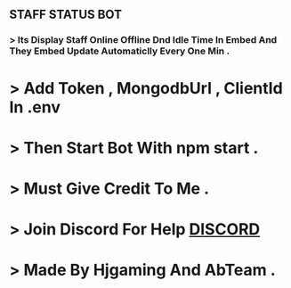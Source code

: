 ## STAFF STATUS BOT

### > Its Display Staff Online Offline Dnd Idle Time In Embed And They Embed Update Automaticlly Every One Min .
# > Add Token , MongodbUrl , ClientId In .env
# > Then Start Bot With npm start .
# > Must Give Credit To Me .
# > Join Discord For Help [DISCORD](https://discord.gg/MXx4dUPVe9)
# > Made By Hjgaming And AbTeam .
